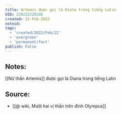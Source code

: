 ```yaml
---
title: Artemis được gọi là Diana trong tiếng Latin
UID: 220222220246
created: 22-Feb-2022
noteid:
tags:
  - 'created/2022/Feb/22'
  - 'evergreen'
  - 'permanent/fact'
publish: False
---
```

## Notes:
[[Nữ thần Artemis]] được gọi là Diana trong tiếng Latin

## Source:
- [[@ wiki, Mười hai vị thần trên đỉnh Olympus]]




